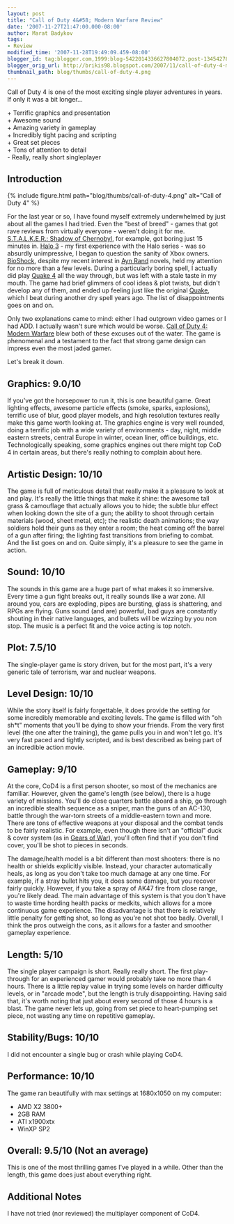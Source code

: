 ```yaml
---
layout: post
title: "Call of Duty 4&#58; Modern Warfare Review"
date: '2007-11-27T21:47:00.000-08:00'
author: Marat Badykov
tags:
- Review
modified_time: '2007-11-28T19:49:09.459-08:00'
blogger_id: tag:blogger.com,1999:blog-5422014336627804072.post-1345427897869530651
blogger_orig_url: http://brikis98.blogspot.com/2007/11/call-of-duty-4-modern-warfare-review.html
thumbnail_path: blog/thumbs/call-of-duty-4.png
---
```


Call of Duty 4 is one of the most exciting single player adventures in years. 
If only it was a bit longer... 

\+ Terrific graphics and presentation  
\+ Awesome sound  
\+ Amazing variety in gameplay  
\+ Incredibly tight pacing and scripting  
\+ Great set pieces  
\+ Tons of attention to detail  
\- Really, really short singleplayer  

## Introduction

{% include figure.html path="blog/thumbs/call-of-duty-4.png" alt="Call of Duty 4" %}

For the last year or so, I have found myself extremely underwhelmed by just 
about all the games I had tried. Even the "best of breed" - games that got 
rave reviews from virtually everyone - weren't doing it for me. 
[S.T.A.L.K.E.R.: Shadow of Chernobyl](http://www.stalker-game.com/), for 
example, got boring just 15 minutes in. [Halo 3](http://www.halo3.com/) - my 
first experience with the Halo series - was so absurdly unimpressive, I began 
to question the sanity of Xbox owners. 
[BioShock](http://www.2kgames.com/bioshock/), despite my recent interest in 
[Ayn Rand](http://en.wikipedia.org/wiki/Ayn_Rand) novels, held my attention 
for no more than a few levels. During a particularly boring spell, I actually 
did play [Quake 4](http://www.idsoftware.com/games/quake/quake4/) all the way 
through, but was left with a stale taste in my mouth. The game had brief 
glimmers of cool ideas &amp; plot twists, but didn't develop any of them, and 
ended up feeling just like the original 
[Quake](http://www.idsoftware.com/games/quake/quake/), which I beat during 
another dry spell years ago. The list of disappointments goes on and on. 

Only two explanations came to mind: either I had outgrown video games or I had 
ADD. I actually wasn't sure which would be worse. [Call of Duty 4: Modern 
Warfare](http://www.callofduty.com/) blew both of these excuses out of the 
water. The game is phenomenal and a testament to the fact that strong game 
design can impress even the most jaded gamer. 

Let's break it down.

## Graphics: 9.0/10 

If you've got the horsepower to run it, this is one beautiful game. Great 
lighting effects, awesome particle effects (smoke, sparks, explosions), 
terrific use of blur, good player models, and high resolution textures really 
make this game worth looking at. The graphics engine is very well rounded, 
doing a terrific job with a wide variety of environments - day, night, middle 
eastern streets, central Europe in winter, ocean liner, office buildings, etc. 
Technologically speaking, some graphics engines out there might top CoD 4 in 
certain areas, but there's really nothing to complain about here. 

## Artistic Design: 10/10 

The game is full of meticulous detail that really make it a pleasure to look 
at and play. It's really the little things that make it shine: the awesome 
tall grass &amp; camouflage that actually allows you to hide; the subtle blur 
effect when looking down the site of a gun; the ability to shoot through 
certain materials (wood, sheet metal, etc); the realistic death animations; 
the way soldiers hold their guns as they enter a room; the heat coming off the 
barrel of a gun after firing; the lighting fast transitions from briefing to 
combat. And the list goes on and on. Quite simply, it's a pleasure to see the 
game in action. 

## Sound: 10/10 

The sounds in this game are a huge part of what makes it so immersive. Every 
time a gun fight breaks out, it really sounds like a war zone. All around you, 
cars are exploding, pipes are bursting, glass is shattering, and RPGs are 
flying. Guns sound (and are) powerful, bad guys are constantly shouting in 
their native languages, and bullets will be wizzing by you non stop. The music 
is a perfect fit and the voice acting is top notch. 

## Plot: 7.5/10 

The single-player game is story driven, but for the most part, it's a very 
generic tale of terrorism, war and nuclear weapons. 

## Level Design: 10/10 

While the story itself is fairly forgettable, it does provide the setting for 
some incredibly memorable and exciting levels. The game is filled with "oh 
sh*t" moments that you'll be dying to show your friends. From the very first 
level (the one after the training), the game pulls you in and won't let go. 
It's very fast paced and tightly scripted, and is best described as being part 
of an incredible action movie. 

## Gameplay: 9/10 

At the core, CoD4 is a first person shooter, so most of the mechanics are 
familiar. However, given the game's length (see below), there is a huge 
variety of missions. You'll do close quarters battle aboard a ship, go through 
an incredible stealth sequence as a sniper, man the guns of an AC-130, battle 
through the war-torn streets of a middle-eastern town and more. There are tons 
of effective weapons at your disposal and the combat tends to be fairly 
realistic. For example, even though there isn't an "official" duck &amp; cover 
system (as in [Gears of War](http://gearsofwar.com/)), you'll often find that 
if you don't find cover, you'll be shot to pieces in seconds. 

The damage/health model is a bit different than most shooters: there is no 
health or shields explicitly visible. Instead, your character automatically 
heals, as long as you don't take too much damage at any one time. For example, 
if a stray bullet hits you, it does some damage, but you recover fairly 
quickly. However, if you take a spray of AK47 fire from close range, you're 
likely dead. The main advantage of this system is that you don't have to waste 
time hording health packs or medkits, which allows for a more continuous game 
experience. The disadvantage is that there is relatively little penalty for 
getting shot, so long as you're not shot too badly. Overall, I think the pros 
outweigh the cons, as it allows for a faster and smoother gameplay experience. 

## Length: 5/10 

The single player campaign is short. Really really short. The first 
play-through for an experienced gamer would probably take no more than 4 
hours. There is a little replay value in trying some levels on harder 
difficulty levels, or in "arcade mode", but the length is truly disappointing. 
Having said that, it's worth noting that just about every second of those 4 
hours is a blast. The game never lets up, going from set piece to 
heart-pumping set piece, not wasting any time on repetitive gameplay. 

## Stability/Bugs: 10/10 

I did not encounter a single bug or crash while playing CoD4. 

## Performance: 10/10 

The game ran beautifully with max settings at 1680x1050 on my computer: 

* AMD X2 3800+ 
* 2GB RAM 
* ATI x1900xtx 
* WinXP SP2 

## Overall: 9.5/10 (Not an average) 

This is one of the most thrilling games I've played in a while. Other than the 
length, this game does just about everything right. 

## Additional Notes

I have not tried (nor reviewed) the multiplayer component of CoD4. 